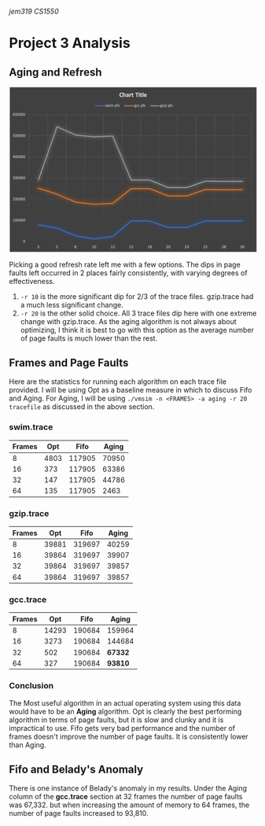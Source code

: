 *jem319*
*CS1550*
# Project 3 Analysis

## Aging and Refresh
![Graphing Page Faults by Refresh Rate](RefreshByPageFaults.png)

Picking a good refresh rate left me with a few options. The dips in page faults
left occurred in 2 places fairly consistently, with varying degrees of effectiveness.

1. `-r 10` is the more significant dip for 2/3 of the trace files. gzip.trace had a much less
significant change.
1. `-r 20` is the other solid choice. All 3 trace files dip here with one extreme change
with gzip.trace. As the aging algorithm is not always about optimizing, I think it is best
to go with this option as the average number of page faults is much lower than the rest.

## Frames and Page Faults

Here are the statistics for running each algorithm on each trace file provided.
I will be using Opt as a baseline measure in which to discuss Fifo and Aging.
For Aging, I will be using `./vmsim -n <FRAMES> -a aging -r 20 tracefile` as discussed in the above section.

### swim.trace

|    Frames    |     Opt     |     Fifo      |     Aging     |
|------------- |------------ | ------------- | ------------- |
|8|4803|117905|70950|
|16|373|117905|63386|
|32|147|117905|44786|
|64|135|117905|2463|

### gzip.trace

|    Frames    |     Opt     |     Fifo      |     Aging     |
|------------- |------------ | ------------- | ------------- |
|8|39881|319697|40259|
|16|39864|319697|39907|
|32|39864|319697|39857|
|64|39864|319697|39857|

### gcc.trace

|    Frames    |     Opt     |     Fifo      |     Aging     |
|------------- |------------ | ------------- | ------------- |
|8|14293|190684|159964|
|16|3273|190684|144684|
|32|502|190684|**67332**|
|64|327|190684|**93810**|

### Conclusion
The Most useful algorithm in an actual operating system using this data would have to be
an **Aging** algorithm. Opt is clearly the best performing algorithm in terms of page faults, but
it is slow and clunky and it is impractical to use. Fifo gets very bad performance and the number of frames doesn't improve the number of page faults. It is consistently lower than Aging.

## Fifo and Belady's Anomaly
There is one instance of Belady's anomaly in my results. Under the Aging column of the
**gcc.trace** section at 32 frames the number of page faults was 67,332. but when increasing
the amount of memory to 64 frames, the number of page faults increased to 93,810.
